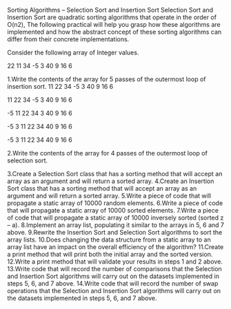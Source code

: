 Sorting Algorithms – Selection Sort and Insertion Sort
Selection Sort and Insertion Sort are quadratic sorting algorithms that operate in the order of O(n2), The following practical will help you grasp how these algorithms are implemented and how the abstract concept of these sorting algorithms can differ from their concrete implementations. 

Consider the following array of Integer values.  

22	11	34	-5	3	40	9	16	6


1.Write the contents of the array for 5 passes of the outermost loop of insertion sort.
11	22	34	-5	3	40	9	16	6

11	22	34	-5	3	40	9	16	6

-5	11	22	34	3	40	9	16	6

-5	3	11	22	34	40	9	16	6

-5	3	11	22	34	40	9	16	6


2.Write the contents of the array for 4 passes of the outermost loop of selection sort.


3.Create a Selection Sort class that has a sorting method that will accept an array as an argument and will return a sorted array.
4.Create an Insertion Sort class that has a sorting method that will accept an array as an argument and will return a sorted array.
5.Write a piece of code that will propagate a static array of 10000 random elements.
6.Write a piece of code that will propagate a static array of 10000 sorted elements.
7.Write a piece of code that will propagate a static array of 10000 inversely sorted (sorted z – a).
8.Implement an array list, populating it similar to the arrays in 5, 6 and 7 above.
9.Rewrite the Insertion Sort and Selection Sort algorithms to sort the array lists.
10.Does changing the data structure from a static array to an array list have an impact on the overall efficiency of the algorithm?
11.Create a print method that will print both the initial array and the sorted version.
12.Write a print method that will validate your results in steps 1 and 2 above.
13.Write code that will record the number of comparisons that the Selection and Insertion Sort algorithms will carry out on the datasets implemented in steps 5, 6, and 7 above.
14.Write code that will record the number of swap operations that the Selection and Insertion Sort algorithms will carry out on the datasets implemented in steps 5, 6, and 7 above.


	
